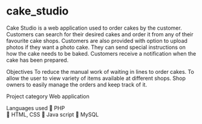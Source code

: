 # cake_studio

Cake Studio is a web application used to order cakes by the customer. Customers can search for their desired cakes and order it from any of their favourite cake shops. Customers are also provided with option to upload photos if they want a photo cake. They can send special instructions on how the cake needs to be baked. Customers receive a notification when the cake has been prepared. 
 
Objectives 
To reduce the manual work of waiting in lines to order cakes.
To allow the user to view variety of items available at different shops. 
Shop owners to easily manage the orders and keep track of it. 

 
Project category 
Web application  
 
Languages used 
  PHP  
 HTML, CSS 
 Java script 
 MySQL 
 
